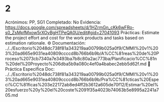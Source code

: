 # 2

Acrónimos: PP, SG1
Completado: No
Evidencia: https://docs.google.com/spreadsheets/d/1HZrmGn_cKk6wFRo-s0_ZsMpfMxow5rXOvBgHTPeQA0U/edit#gid=27041093
Prácticas: Estimate the project effort and cost for the work products and tasks based on estimation rationale.
⚙️ Documentación: ../../Escritorio%2048dc738f81a343219aa00799b025a0f9/CMMI%20v1%203%20ad665e9031ea40809ccccd8b766b6b9b/A%CC%81reas%20de%20Proceso%2073cb7340a7e3493ba7b8c80a2ac773ba/Planificacio%CC%81n%20del%20Proyecto%206dba5b9a080c4ef0a4babec2ebb5d62f.md
📒 Práctica Específica Doc: ../../Escritorio%2048dc738f81a343219aa00799b025a0f9/CMMI%20v1%203%20ad665e9031ea40809ccccd8b766b6b9b/Pra%CC%81cticas%20Especi%CC%81ficas%203e22172ab8ed4ff2b3612a605de70f12/Estimar%20el%20esfuerzo%20y%20el%20coste%2091f35a4023b74063b5e8995a2241a705.md